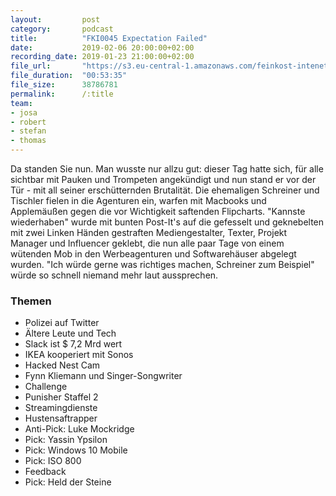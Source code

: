 ```yaml
---
layout:         post
category:       podcast
title:          "FKI0045 Expectation Failed"
date:           2019-02-06 20:00:00+02:00
recording_date: 2019-01-23 21:00:00+02:00
file_url:       "https://s3.eu-central-1.amazonaws.com/feinkost-intenet/fki0045.mp3"
file_duration:  "00:53:35"
file_size:      38786781
permalink:      /:title
team:
- josa
- robert
- stefan
- thomas
---
```


Da standen Sie nun. Man wusste nur allzu gut: dieser Tag hatte sich, für alle sichtbar mit Pauken und Trompeten angekündigt und nun stand er vor der Tür - mit all seiner erschütternden Brutalität. Die ehemaligen Schreiner und Tischler fielen in die Agenturen ein, warfen mit Macbooks und Applemäußen gegen die vor Wichtigkeit saftenden Flipcharts. "Kannste wiederhaben" wurde mit bunten Post-It's auf die gefesselt und geknebelten mit zwei Linken Händen gestraften Mediengestalter, Texter, Projekt Manager und Influencer geklebt, die nun alle paar Tage von einem wütenden Mob in den Werbeagenturen und Softwarehäuser abgelegt wurden. "Ich würde gerne was richtiges machen, Schreiner zum Beispiel" würde so schnell niemand mehr laut aussprechen.

### Themen

* Polizei auf Twitter
* Ältere Leute und Tech
* Slack ist $ 7,2 Mrd wert
* IKEA kooperiert mit Sonos
* Hacked Nest Cam
* Fynn Kliemann und Singer-Songwriter
* Challenge
* Punisher Staffel 2
* Streamingdienste
* Hustensaftrapper
* Anti-Pick: Luke Mockridge
* Pick: Yassin Ypsilon
* Pick: Windows 10 Mobile
* Pick: ISO 800
* Feedback
* Pick: Held der Steine

